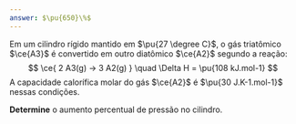 ```yaml
---
answer: $\pu{650}\%$
---
```


Em um cilindro rígido mantido em $\pu{27 \degree C}$, o gás triatômico $\ce{A3}$ é convertido em outro diatômico $\ce{A2}$ segundo a reação:
$$
    \ce{ 2 A3(g) -> 3 A2(g) } \quad \Delta H = \pu{108 kJ.mol-1}
$$
A capacidade calorífica molar do gás $\ce{A2}$ é $\pu{30 J.K-1.mol-1}$ nessas condições.

**Determine** o aumento percentual de pressão no cilindro. 
